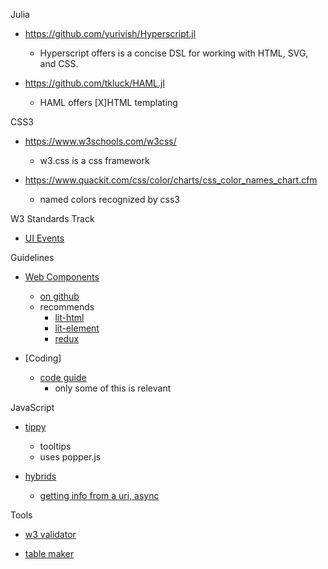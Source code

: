 Julia

- https://github.com/yurivish/Hyperscript.jl
    - Hyperscript offers is a concise DSL for working with HTML, SVG, and CSS.
    
- https://github.com/tkluck/HAML.jl
    - HAML offers [X]HTML templating

CSS3

- https://www.w3schools.com/w3css/
    - w3.css is a css framework
    
- https://www.quackit.com/css/color/charts/css_color_names_chart.cfm
    - named colors recognized by css3

W3 Standards Track

- [UI Events](https://www.w3.org/TR/uievents/)

Guidelines

- [Web Components](https://open-wc.org)
    - [on github](https://github.com/open-wc/open-wc)
    - recommends
        - [lit-html](https://lit-html.polymer-project.org/)
        - [lit-element](https://lit-element.polymer-project.org/)
        - [redux](https://redux.js.org/)
    
- [Coding]
    - [code guide](https://codeguide.co/)
        - only some of this is relevant

JavaScript

- [tippy](https://github.com/atomiks/tippyjs/)
    - tooltips
    - uses popper.js
        
- [hybrids](https://github.com/hybridsjs/hybrids)
    - [getting info from a uri, async](https://stackblitz.com/edit/hybrids-async-user?file=async-user.js)


Tools

- [w3 validator](https://validator.w3.org/)

- [table maker](https://www.tablesgenerator.com/html_tables)
